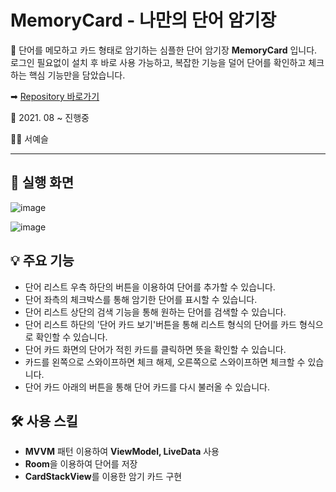 # MemoryCard - 나만의 단어 암기장

📝 단어를 메모하고 카드 형태로 암기하는 심플한 단어 암기장 **MemoryCard** 입니다. 로그인 필요없이 설치 후 바로 사용 가능하고, 복잡한 기능을 덜어 단어를 확인하고 체크하는 핵심 기능만을 담았습니다. 

➡ [Repository 바로가기](https://github.com/sok98/MemoryCard)   

📅 2021. 08 ~ 진행중

🙎‍♀️ 서예슬

* * *

## 📱 실행 화면

![image](https://user-images.githubusercontent.com/43838027/132533626-4ccf3835-b935-4a18-ba07-8767f7b995f2.png)

![image](https://user-images.githubusercontent.com/43838027/132535301-86dfffdb-5767-43a9-9ba7-e5ade3028a04.png)


## 💡 주요 기능   
- 단어 리스트 우측 하단의 버튼을 이용하여 단어를 추가할 수 있습니다.
- 단어 좌측의 체크박스를 통해 암기한 단어를 표시할 수 있습니다.
- 단어 리스트 상단의 검색 기능을 통해 원하는 단어를 검색할 수 있습니다.
- 단어 리스트 하단의 '단어 카드 보기'버튼을 통해 리스트 형식의 단어를 카드 형식으로 확인할 수 있습니다.
- 단어 카드 화면의 단어가 적힌 카드를 클릭하면 뜻을 확인할 수 있습니다.
- 카드를 왼쪽으로 스와이프하면 체크 해제, 오른쪽으로 스와이프하면 체크할 수 있습니다.
- 단어 카드 아래의 버튼을 통해 단어 카드를 다시 불러올 수 있습니다.

## 🛠 사용 스킬
- **MVVM** 패턴 이용하여 **ViewModel, LiveData** 사용
- **Room**을 이용하여 단어를 저장
- **CardStackView**를 이용한 암기 카드 구현





